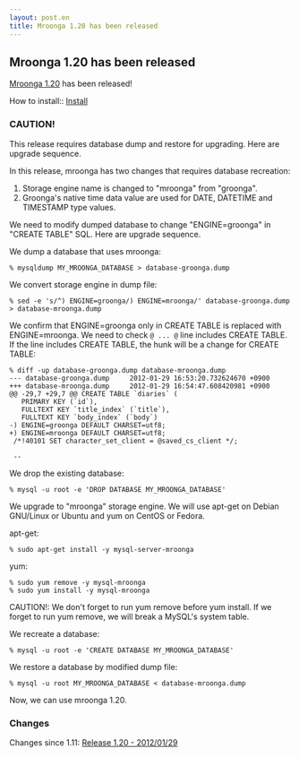 ```yaml
---
layout: post.en
title: Mroonga 1.20 has been released
---
```

## Mroonga 1.20 has been released

[Mroonga 1.20](/docs/news.html#release-1-20) has been released!

How to install:: [Install](/docs/install.html)

### CAUTION![]()!

This release requires database dump and restore for upgrading. Here are
upgrade sequence.

In this release, mroonga has two changes that requires database
recreation:

1.  Storage engine name is changed to "mroonga" from "groonga".
2.  Groonga's native time data value are used for DATE, DATETIME and
    TIMESTAMP type values.

We need to modify dumped database to change "ENGINE=groonga" in "CREATE
TABLE" SQL. Here are upgrade sequence.

We dump a database that uses mroonga:

    % mysqldump MY_MROONGA_DATABASE > database-groonga.dump

We convert storage engine in dump file:

    % sed -e 's/^) ENGINE=groonga/) ENGINE=mroonga/' database-groonga.dump > database-mroonga.dump

We confirm that ENGINE=groonga only in CREATE TABLE is replaced with
ENGINE=mroonga. We need to check `@ ... @` line includes CREATE TABLE.
If the line includes CREATE TABLE, the hunk will be a change for CREATE
TABLE:

    % diff -up database-groonga.dump database-mroonga.dump
    --- database-groonga.dump     2012-01-29 16:53:20.732624670 +0900
    +++ database-mroonga.dump     2012-01-29 16:54:47.608420981 +0900
    @@ -29,7 +29,7 @@ CREATE TABLE `diaries` (
       PRIMARY KEY (`id`),
       FULLTEXT KEY `title_index` (`title`),
       FULLTEXT KEY `body_index` (`body`)
    -) ENGINE=groonga DEFAULT CHARSET=utf8;
    +) ENGINE=mroonga DEFAULT CHARSET=utf8;
     /*!40101 SET character_set_client = @saved_cs_client */;

     --

We drop the existing database:

    % mysql -u root -e 'DROP DATABASE MY_MROONGA_DATABASE'

We upgrade to "mroonga" storage engine. We will use apt-get on Debian
GNU/Linux or Ubuntu and yum on CentOS or Fedora.

apt-get:

    % sudo apt-get install -y mysql-server-mroonga

yum:

    % sudo yum remove -y mysql-mroonga
    % sudo yum install -y mysql-mroonga

CAUTION![]()!: We don't forget to run yum remove before yum install. If
we forget to run yum remove, we will break a MySQL's system table.

We recreate a database:

    % mysql -u root -e 'CREATE DATABASE MY_MROONGA_DATABASE'

We restore a database by modified dump file:

    % mysql -u root MY_MROONGA_DATABASE < database-mroonga.dump

Now, we can use mroonga 1.20.

### Changes

Changes since 1.11: [Release 1.20 -
2012/01/29](/docs/news.html#release-1-20)
